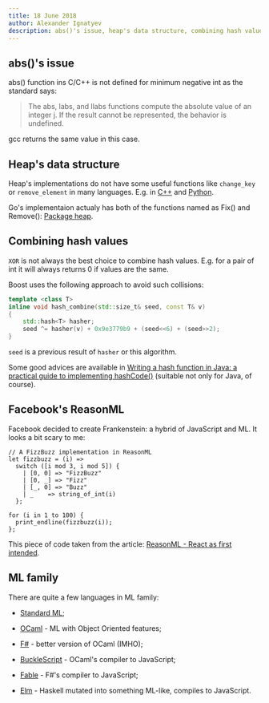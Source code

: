 ```yaml
---
title: 18 June 2018
author: Alexander Ignatyev
description: abs()'s issue, heap's data structure, combining hash values, Facebook's ReasonML, ML family
---
```


## abs()'s issue

 abs() function ins C/C++ is not defined for minimum negative int as the standard says:

> The abs, labs, and llabs functions compute the absolute value of an integer j. If the result cannot  be represented, the behavior is undefined.

gcc returns the same value in this case.

## Heap's data structure

Heap's implementations do not have some useful functions like `change_key` or `remove_element` in many languages. E.g. in [C++](http://www.cplusplus.com/reference/algorithm/make_heap/) and [Python](https://docs.python.org/3.7/library/heapq.html).


Go's implementaion actualy has both of the functions named as Fix() and Remove(): [Package heap](https://golang.org/pkg/container/heap/).

## Combining hash values

`XOR` is not always the best choice to combine hash values. E.g. for a pair of int it will always returns 0 if values are the same.

Boost uses the following approach to avoid such collisions:

```c++
template <class T>
inline void hash_combine(std::size_t& seed, const T& v)
{
    std::hash<T> hasher;
    seed ^= hasher(v) + 0x9e3779b9 + (seed<<6) + (seed>>2);
}
```

`seed` is a previous result of `hasher` or this algorithm.

Some good advices are available in [Writing a hash function in Java:
a practical guide to implementing hashCode()](https://www.javamex.com/tutorials/collections/hash_function_guidelines.shtml) (suitable not only for Java, of course).

## Facebook's ReasonML

Facebook decided to create Frankenstein: a hybrid of JavaScript and ML. It looks a bit scary to me:

```JS
// A FizzBuzz implementation in ReasonML
let fizzbuzz = (i) =>
  switch ([i mod 3, i mod 5]) {
    | [0, 0] => "FizzBuzz"
    | [0, _] => "Fizz"
    | [_, 0] => "Buzz"
    | _    => string_of_int(i)
  };

for (i in 1 to 100) {
  print_endline(fizzbuzz(i));
};
```

This piece of code taken from the article: [ReasonML - React as first intended](https://www.imaginarycloud.com/blog/reasonml-react-as-first-intended/).

## ML family

There are quite a few languages in ML family:

* [Standard ML](https://en.wikipedia.org/wiki/Standard_M);

* [OCaml](https://ocaml.org) - ML with Object Oriented features;

* [F#](https://fsharp.org) - better version of OCaml (IMHO);

* [BuckleScript](https://bucklescript.github.io) - OCaml's compiler to JavaScript;

* [Fable](http://fable.io) - F#'s compiler to JavaScript;

* [Elm](http://elm-lang.org) - Haskell mutated into something ML-like, compiles to JavaScript.
